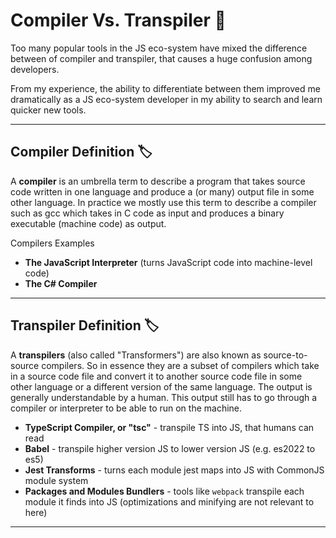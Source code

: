 # Compiler Vs. Transpiler 📜

Too many popular tools in the JS eco-system have mixed the difference between of compiler and transpiler, that causes a huge confusion among developers.

From my experience, the ability to differentiate between them improved me dramatically as a JS eco-system developer in my ability to search and learn quicker new tools.

---

## Compiler Definition 🏷

A **compiler** is an umbrella term to describe a program that takes source code written in one language and produce a (or many) output file in some other language. In practice we mostly use this term to describe a compiler such as gcc which takes in C code as input and produces a binary executable (machine code) as output.

Compilers Examples

- **The JavaScript Interpreter** (turns JavaScript code into machine-level code)
- **The C# Compiler**

---

## Transpiler Definition 🏷

A **transpilers** (also called "Transformers") are also known as source-to-source compilers. So in essence they are a subset of compilers which take in a source code file and convert it to another source code file in some other language or a different version of the same language. The output is generally understandable by a human. This output still has to go through a compiler or interpreter to be able to run on the machine.

- **TypeScript Compiler, or "tsc"** - transpile TS into JS, that humans can read
- **Babel** - transpile higher version JS to lower version JS (e.g. es2022 to es5)
- **Jest Transforms** - turns each module jest maps into JS with CommonJS module system
- **Packages and Modules Bundlers** - tools like `webpack` transpile each module it finds into JS (optimizations and minifying are not relevant to here)

---
